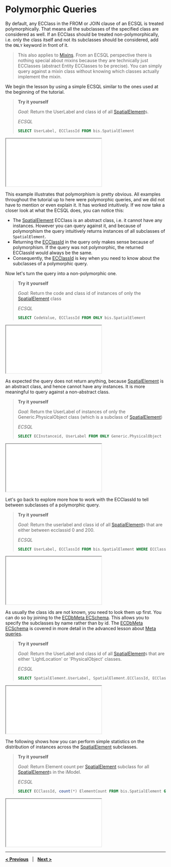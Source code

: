 # Polymorphic Queries

By default, any ECClass in the FROM or JOIN clause of an ECSQL is treated polymorphically. That means all the subclasses of the specified class are considered as well. If an ECClass should be treated non-polymorphically, i.e. only the class itself and not its subclasses should be considered, add the `ONLY` keyword in front of it.

> This also applies to [Mixins](../../bis/intro/mixins.md). From an ECSQL perspective there is nothing special about mixins because they are technically just ECClasses (abstract Entity ECClasses to be precise). You can simply query against a mixin class without knowing which classes actually implement the mixin.

We begin the lesson by using a simple ECSQL similar to the ones used at the beginning of the tutorial.

> **Try it yourself**
>
> *Goal:* Return the UserLabel and class id of all [SpatialElement](../../bis/domains/BisCore.ecschema.md#spatialelement)s.
>
> *ECSQL*
> ```sql
> SELECT UserLabel, ECClassId FROM bis.SpatialElement
> ```
<iframe class="embedded-console" src="/console/?imodel=House Sample&query=SELECT UserLabel, ECClassId FROM bis.SpatialElement"></iframe>

This example illustrates that polymorphism is pretty obvious. All examples throughout the tutorial up to here were polymorphic queries, and we did not have to mention or even explain it. It has worked intuitively. If we now take a closer look at what the ECSQL does, you can notice this:

- The [SpatialElement](../../bis/domains/BisCore.ecschema.md#spatialelement) ECClass is an abstract class, i.e. it cannot have any instances. However you can query against it, and because of polymorphism the query intuitively returns instances of all subclasses of `SpatialElement`.
- Returning the [ECClassId](./ECSQLDataTypes.md#ecinstanceid-and-ecclassid) in the query only makes sense because of polymorphism. If the query was not polymorphic, the returned ECClassId would always be the same.
- Consequently, the [ECClassId](./ECSQLDataTypes.md#ecinstanceid-and-ecclassid) is key when you need to know about the subclasses of a polymorphic query.

Now let's turn the query into a non-polymorphic one.

> **Try it yourself**
>
> *Goal:* Return the code and class id of instances of only the [SpatialElement](../../bis/domains/BisCore.ecschema.md#spatialelement) class
>
> *ECSQL*
> ```sql
> SELECT CodeValue, ECClassId FROM ONLY bis.SpatialElement
> ```
<iframe class="embedded-console" src="/console/?imodel=House Sample&query=SELECT CodeValue, UserLabel FROM ONLY bis.SpatialElement"></iframe>

As expected the query does not return anything, because [SpatialElement](../../bis/domains/BisCore.ecschema.md#spatialelement) is an abstract class, and hence cannot have any instances. It is more meaningful to query against a non-abstract class.

> **Try it yourself**
>
> *Goal:* Return the UserLabel of instances of only the Generic.PhysicalObject class (which is a subclass of [SpatialElement](../../bis/domains/BisCore.ecschema.md#spatialelement))
>
> *ECSQL*
> ```sql
> SELECT ECInstanceid, UserLabel FROM ONLY Generic.PhysicalObject
> ```
<iframe class="embedded-console" src="/console/?imodel=House Sample&query=SELECT ECInstanceid, UserLabel FROM ONLY Generic.PhysicalObject"></iframe>

Let's go back to explore more how to work with the ECClassId to tell between subclasses of a polymorphic query.

> **Try it yourself**
>
> *Goal:* Return the userlabel and class id of all [SpatialElement](../../bis/domains/BisCore.ecschema.md#spatialelement)s that are either between ecclassid 0 and 200.
>
> *ECSQL*
> ```sql
> SELECT UserLabel, ECClassId FROM bis.SpatialElement WHERE ECClassId BETWEEN 0 AND 200
> ```
<iframe class="embedded-console" src="/console/?imodel=House Sample&query=SELECT UserLabel, ECClassId FROM bis.SpatialElement WHERE ECClassId BETWEEN 0 AND 200"></iframe>

As usually the class ids are not known, you need to look them up first. You can do so by joining to the [ECDbMeta ECSchema](../ECDbMeta.ecschema.md). This allows you to specify the subclasses by name rather than by id. The [ECDbMeta ECSchema](../ECDbMeta.ecschema.md) is covered in more detail in the advanced lesson about [Meta queries](./MetaQueries.md).

> **Try it yourself**
>
> *Goal:* Return the UserLabel and class id of all [SpatialElement](../../bis/domains/BisCore.ecschema.md#spatialelement)s that are either 'LightLocation' or 'PhysicalObject' classes.
>
> *ECSQL*
> ```sql
> SELECT SpatialElement.UserLabel, SpatialElement.ECClassId, ECClassDef.Name  FROM bis.SpatialElement JOIN meta.ECClassDef ON SpatialElement.ECClassId=ECClassDef.ECInstanceId WHERE ECClassDef.Name IN ('LightLocation','PhysicalObject')
> ```
<iframe class="embedded-console" src="/console/?imodel=House Sample&query=SELECT SpatialElement.UserLabel, SpatialElement.ECClassId, ECClassDef.Name  FROM bis.SpatialElement JOIN meta.ECClassDef ON SpatialElement.ECClassId=ECClassDef.ECInstanceId WHERE ECClassDef.Name IN ('LightLocation','PhysicalObject')"></iframe>

The following shows how you can perform simple statistics on the distribution of instances across the [SpatialElement](../../bis/domains/BisCore.ecschema.md#spatialelement) subclasses.

> **Try it yourself**
>
> *Goal:* Return Element count per [SpatialElement](../../bis/domains/BisCore.ecschema.md#spatialelement) subclass for all [SpatialElement](../../bis/domains/BisCore.ecschema.md#spatialelement)s in the iModel.
>
> *ECSQL*
> ```sql
> SELECT ECClassId, count(*) ElementCount FROM bis.SpatialElement GROUP BY ECClassId
> ```
<iframe class="embedded-console" src="/console/?imodel=House Sample&query=SELECT ECClassId, count(*) ElementCount FROM bis.SpatialElement GROUP BY ECClassId"></iframe>

---

[**< Previous**](./Joins.md) &nbsp; | &nbsp; [**Next >**](./SpatialQueries.md)